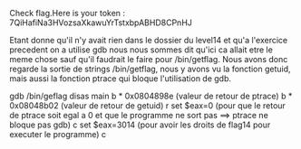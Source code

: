 Check flag.Here is your token : 7QiHafiNa3HVozsaXkawuYrTstxbpABHD8CPnHJ

Etant donne qu'il n'y avait rien dans le dossier du level14 et qu'a l'exercice
precedent on a utilise gdb nous nous sommes dit qu'ici ca allait etre le meme chose
sauf qu'il faudrait le faire pour /bin/getflag.
Nous avons donc regarde la sortie de strings /bin/getflag, nous y avons vu la fonction getuid, mais
aussi la fonction ptrace qui bloque l'utilisation de gdb.

gdb /bin/geflag
disas main
b * 0x0804898e (valeur de retour de ptrace)
b * 0x08048b02 (valeur de retour de getuid)
r
set $eax=0 (pour que le retour de ptrace soit egal a 0 et que le programme ne sort pas ==> ptrace ne bloque pas gdb)
c
set $eax=3014 (pour avoir les droits de flag14 pour executer le programme)
c
